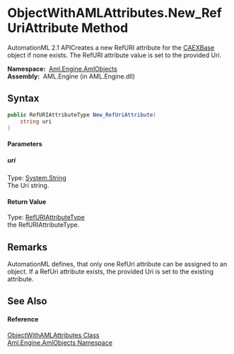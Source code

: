 ObjectWithAMLAttributes.New_RefUriAttribute Method
==================================================
AutomationML 2.1 APICreates a new RefURI attribute for the [CAEXBase][1] object if none exists. The RefURI attribute value is set to the provided Uri.

  **Namespace:**  [Aml.Engine.AmlObjects][2]  
  **Assembly:**  AML.Engine (in AML.Engine.dll)

Syntax
------

```csharp
public RefURIAttributeType New_RefUriAttribute(
	string uri
)
```

#### Parameters

##### *uri*
Type: [System.String][3]  
The Uri string.

#### Return Value
Type: [RefURIAttributeType][4]  
the RefURIAttributeType.

Remarks
-------
 AutomationML defines, that only one RefUri attribute can be assigned to an object. If a RefUri attribute exists, the provided Uri is set to the existing attribute. 

See Also
--------

#### Reference
[ObjectWithAMLAttributes Class][5]  
[Aml.Engine.AmlObjects Namespace][2]  

[1]: CAEXBase.md
[2]: ../README.md
[3]: https://docs.microsoft.com/dotnet/api/system.string
[4]: ../RefURIAttributeType/README.md
[5]: README.md
[6]: https://www.automationml.org
[7]: ../../icons/logoShade.png